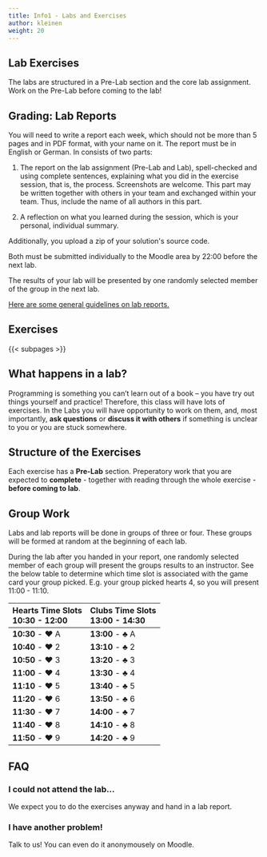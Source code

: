 ```yaml
---
title: Info1 - Labs and Exercises
author: kleinen
weight: 20
---
```


## Lab Exercises

The labs are structured in a Pre-Lab section and the core lab assignment.
Work on the Pre-Lab before coming to the lab!

## Grading: Lab Reports

You will need to write a report each week, which should not be more than 5 pages and
in PDF format, with your name on it. The report must be in English or German. In consists of two parts:

1. The report on the lab assignment (Pre-Lab and Lab), spell-checked and using complete sentences,
explaining what you did in the exercise session, that is, the process. Screenshots are welcome. This part
may be written together with others in your team and exchanged within your team.
Thus, include the name of all authors in this part.

2. A reflection on what you learned during the session, which is your personal,
individual summary.

Additionally, you upload a zip of your solution's source code.


Both must be submitted individually to the Moodle area by 22:00 before the next lab.

The results of your lab will be presented by one randomly selected member of the group in the next lab.

[Here are some general guidelines on lab reports.](/studies/grading/guideline)

## Exercises

{{< subpages  >}}

## What happens in a lab?

Programming is something you can&#8217;t learn out of a book &#8211; you have
try out things yourself and practice! Therefore, this class will have lots of
exercises. In the Labs you will have opportunity to work on them, and, most
importantly, **ask questions** or **discuss it with others** if something is
unclear to you or you are stuck somewhere.

## Structure of the Exercises

Each exercise has a **Pre-Lab** section. Preperatory work that you are expected
to **complete** - together with reading through the whole exercise - **before coming to lab**.

## Group Work

Labs and lab reports will be done in groups of three or four. These groups will be formed at
random at the beginning of each lab.

During the lab after you handed in your report, one randomly selected member of each group will present the groups results to an instructor.
See the below table to determine which time slot is associated with the game card your group picked.
E.g. your group picked hearts 4, so you will present 11:00 - 11:10.

| Hearts Time Slots <br> 10:30 - 12:00 | Clubs Time Slots <br> 13:00 - 14:30 |  
|:-------------------------------------|:------------------------------------|
| **10:30** - ❤️ A                     | **13:00** - ♣️ A                    |
| **10:40** - ❤️ ️2                    | **13:10** - ♣️ 2                    |
| **10:50** - ❤️ 3                     | **13:20** - ♣️ 3                    |
| **11:00** - ❤️ 4                     | **13:30** - ♣️ 4                    |
| **11:10** - ❤️ 5                     | **13:40** - ♣️ 5                    |
| **11:20** - ❤️ 6                     | **13:50** - ♣️ 6                    |
| **11:30** - ❤️ 7                     | **14:00** - ♣️ 7                    |
| **11:40** - ❤️ 8                     | **14:10** - ♣️ 8                    |
| **11:50** - ❤️ 9                     | **14:20** - ♣️ 9                    |


## FAQ

### I could not attend the lab...

We expect you to do the exercises anyway and hand in a lab report.

### I have another problem!
Talk to us! You can even do it anonymousely on Moodle.
